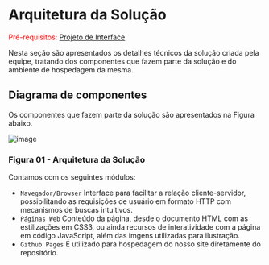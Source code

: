 # Arquitetura da Solução

<span style="color:red">Pré-requisitos: <a href="3-Projeto de Interface.md"> Projeto de Interface</a></span>

Nesta seção são apresentados os detalhes técnicos da solução criada pela equipe, tratando dos componentes que fazem parte da solução e do ambiente de hospedagem da mesma.

## Diagrama de componentes

Os componentes que fazem parte da solução são apresentados na Figura abaixo.

![image](https://user-images.githubusercontent.com/58400407/194723891-0ab00980-4e95-4408-b3f9-fd7f42df02ee.png)

### Figura 01 - Arquitetura da Solução
Contamos com os seguintes módulos:

- `Navegador/Browser` Interface para facilitar a relação cliente-servidor, possibilitando as requisições de usuário em formato HTTP com mecanismos de buscas intuitivos.
- `Páginas Web` Conteúdo da página, desde o documento HTML com as estilizações em CSS3, ou ainda recursos de interatividade com a página em código JavaScript, além das imgens utilizadas para ilustração.
- `Github Pages` É utilizado para hospedagem do nosso site diretamente do repositório.


